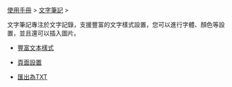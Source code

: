 [使用手冊](/dragonnest/drawnote/manual/zh-tw) > [文字筆記](/dragonnest/drawnote/manual/zh-tw/text_note) >

文字筆記專注於文字記錄，支援豐富的文字樣式設置，您可以進行字體、顏色等設置，並且還可以插入圖片。

- [豐富文本樣式](rich_text_style.md)

- [頁面設置](page_settings.md)

- [匯出為TXT](export_as_txt.md)